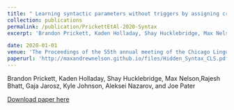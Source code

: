 ```yaml
---
title: " Learning syntactic parameters without triggers by assigning credit and blame"
collection: publications
permalink: /publication/PrickettEtAl-2020-Syntax
excerpt: 'Brandon Prickett, Kaden Holladay, Shay Hucklebridge, Max Nelson,Rajesh Bhatt, Gaja Jarosz, Kyle Johnson, Aleksei Nazarov, and Joe Pater'

date: 2020-01-01
venue: 'The Proceedings of the 55th annual meeting of the Chicago Linguistic Society'
paperurl: 'http://maxandrewnelson.github.io/files/Hidden_Syntax_CLS.pdf'
---
```

Brandon Prickett, Kaden Holladay, Shay Hucklebridge, Max Nelson,Rajesh Bhatt, Gaja Jarosz, Kyle Johnson, Aleksei Nazarov, and Joe Pater

[Download paper here](http://maxandrewnelson.github.io/files/Hidden_Syntax_CLS.pdf)
